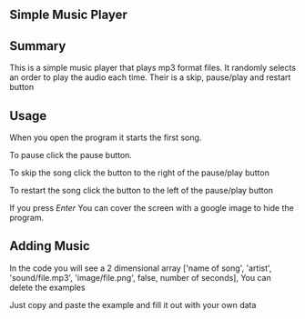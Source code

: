 Simple Music Player
-------------------

## Summary
This is a simple music player that plays mp3 format files. It randomly selects an order to play the audio each time. Their is a skip, pause/play and restart button


## Usage
When you open the program it starts the first song.

To pause click the pause button.

To skip the song click the button to the right of the pause/play button

To restart the song click the button to the left of the pause/play button

If you press *Enter* You can cover the screen with a google image to hide the program.


## Adding Music

In the code you will see a 2 dimensional array
		['name of song', 'artist', 'sound/file.mp3', 'image/file.png', false, number of seconds],
You can delete the examples 

Just copy and paste the example and fill it out with your own data
